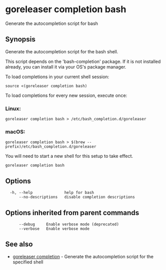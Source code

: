 # goreleaser completion bash

Generate the autocompletion script for bash

## Synopsis

Generate the autocompletion script for the bash shell.

This script depends on the 'bash-completion' package.
If it is not installed already, you can install it via your OS's package manager.

To load completions in your current shell session:

    source <(goreleaser completion bash)

To load completions for every new session, execute once:

### Linux:

    goreleaser completion bash > /etc/bash_completion.d/goreleaser

### macOS:

    goreleaser completion bash > $(brew --prefix)/etc/bash_completion.d/goreleaser

You will need to start a new shell for this setup to take effect.

```
goreleaser completion bash
```

## Options

```
  -h, --help              help for bash
      --no-descriptions   disable completion descriptions
```

## Options inherited from parent commands

```
      --debug     Enable verbose mode (deprecated)
      --verbose   Enable verbose mode
```

## See also

- [goreleaser completion](/cmd/goreleaser_completion/) - Generate the autocompletion script for the specified shell
